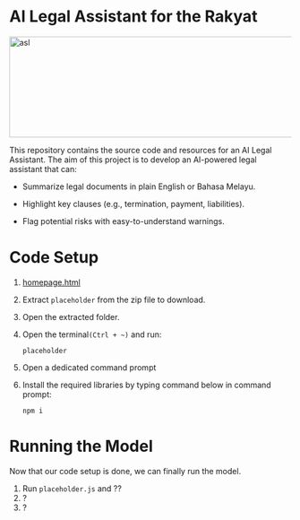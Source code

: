 # AI Legal Assistant for the Rakyat
<img width="600" height="180" alt="asl" src="https://cdn.prod.website-files.com/672b8fcccce3fc53bb92fb97/672bab1defe652cd000583cc_1.png" />

This repository contains the source code and resources for an AI Legal Assistant. The aim of this project is to develop an AI-powered legal assistant that can:

* Summarize legal documents in plain English or Bahasa Melayu.

* Highlight key clauses (e.g., termination, payment, liabilities).

* Flag potential risks with easy-to-understand warnings.


 # Code Setup


  1. [homepage.html](https://github.com/user-attachments/files/22452846/homepage.html)

  2. Extract `placeholder` from the zip file to download.

  3. Open the extracted folder.

  4. Open the terminal`(Ctrl + ~)` and run:
     ```
     placeholder
     ```

  5. Open a dedicated command prompt
  5. Install the required libraries by typing command below in command prompt:
     ```
     npm i
     ```
     
# Running the Model
  Now that our code setup is done, we can finally run the model.

  1. Run `placeholder.js` and ??
  2. ?
  3. ?

     

     

     



     

     

     
 
    
      




